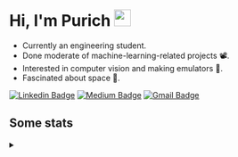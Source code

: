 <h1 align="left">Hi, I'm Purich
<img src="https://media.giphy.com/media/hvRJCLFzcasrR4ia7z/giphy.gif" width="30px"/></h1>

* Currently an engineering student.
* Done moderate of machine-learning-related projects :film_projector:.
* Interested in computer vision and making emulators :space_invader:.
* Fascinated about space :milky_way:.

[![Linkedin Badge](https://img.shields.io/badge/-Purich-blue?style=flat-square&logo=Linkedin&logoColor=white&link=https://www.linkedin.com/in/purich-siritip-16b3b3255/)](https://www.linkedin.com/in/purich-siritip-16b3b3255) [![Medium Badge](https://img.shields.io/badge/-@purich-gray?style=flat-square&labelColor=000000&logo=Medium&link=https://medium.com/@phuritsiritip)](https://medium.com/@phuritsiritip)
[![Gmail Badge](https://img.shields.io/badge/-mark.phurit@gmail.com-c14438?style=flat-square&logo=Gmail&logoColor=white&link=mailto:mark.phurit@gmail.com)](mailto:mark.phurit@gmail.com)

## Some stats

<details>
  <summary></summary>
  
  <!--START_SECTION:waka-->
**I'm an Early 🐤** 

```text
🌞 Morning                689 commits         █████████░░░░░░░░░░░░░░░░   36.51 % 
🌆 Daytime                573 commits         ████████░░░░░░░░░░░░░░░░░   30.37 % 
🌃 Evening                549 commits         ███████░░░░░░░░░░░░░░░░░░   29.09 % 
🌙 Night                  76 commits          █░░░░░░░░░░░░░░░░░░░░░░░░   04.03 % 
```


📊 **This Week I Spent My Time On** 

```text
💬 Programming Languages: 
Python                   30 mins             ████████████████████░░░░░   80.70 % 
Markdown                 3 mins              ██░░░░░░░░░░░░░░░░░░░░░░░   08.03 % 
Other                    3 mins              ██░░░░░░░░░░░░░░░░░░░░░░░   07.97 % 
Text                     1 min               █░░░░░░░░░░░░░░░░░░░░░░░░   03.30 % 

🐱‍💻 Projects: 
Image_OCR                22 mins             ███████████████░░░░░░░░░░   58.59 % 
DeepLabV3Plus-Pytorch    9 mins              ██████░░░░░░░░░░░░░░░░░░░   25.58 % 
orchestra-team-formation 3 mins              ██░░░░░░░░░░░░░░░░░░░░░░░   08.03 % 
AIHack                   2 mins              ██░░░░░░░░░░░░░░░░░░░░░░░   07.79 % 
```


<!--END_SECTION:waka-->

  <!--START_SECTION:waka-simple-->

```text
From: 19 January 2023 - To: 24 December 2023

Total Time: 159 hrs 34 mins

Python         122 hrs 20 mins ███████████████████░░░░░░   76.66 %
Java           14 hrs 43 mins  ██▒░░░░░░░░░░░░░░░░░░░░░░   09.23 %
GDScript3      4 hrs 25 mins   ▓░░░░░░░░░░░░░░░░░░░░░░░░   02.78 %
CSS            3 hrs 7 mins    ▒░░░░░░░░░░░░░░░░░░░░░░░░   01.96 %
HTML           2 hrs 50 mins   ▒░░░░░░░░░░░░░░░░░░░░░░░░   01.78 %
JavaScript     1 hr 42 mins    ▒░░░░░░░░░░░░░░░░░░░░░░░░   01.07 %
```

<!--END_SECTION:waka-simple-->

  <!--![Anurag's GitHub stats](https://github-readme-stats.vercel.app/api?username=vikimark&show_icons=true&theme=gruvbox_light)-->
  
</details>

<!--
**vikimark/vikimark** is a ✨ _special_ ✨ repository because its `README.md` (this file) appears on your GitHub profile.

Here are some ideas to get you started:

- 🔭 I’m currently working on ...
- 🌱 I’m currently learning ...
- 👯 I’m looking to collaborate on ...
- 🤔 I’m looking for help with ...
- 💬 Ask me about ...
- 📫 How to reach me: ...
- 😄 Pronouns: ...
- ⚡ Fun fact: ...
-->
